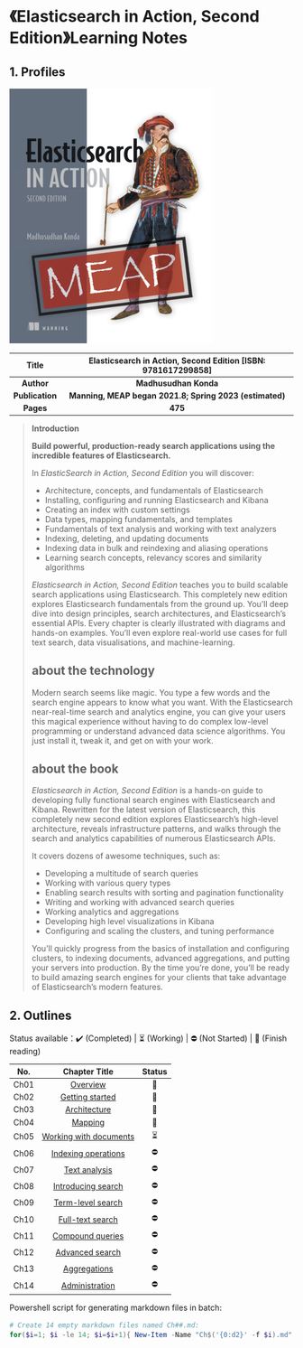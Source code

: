 # 《Elasticsearch in Action, Second Edition》Learning Notes



## 1. Profiles

![Redis 4.x Cookbook](assets/cover.png)

|    **Title**    | **Elasticsearch in Action, Second Edition** [ISBN: 9781617299858] |
| :-------------: | :----------------------------------------------------------: |
|   **Author**    |                    **Madhusudhan Konda**                     |
| **Publication** |  **Manning,   MEAP began 2021.8; Spring 2023 (estimated)**   |
|    **Pages**    |                           **475**                            |

> **Introduction**
>
> **Build powerful, production-ready search applications using the incredible features of Elasticsearch.**
>
> In *ElasticSearch in Action, Second Edition* you will discover:
>
> - Architecture, concepts, and fundamentals of Elasticsearch
> - Installing, configuring and running Elasticsearch and Kibana
> - Creating an index with custom settings
> - Data types, mapping fundamentals, and templates
> - Fundamentals of text analysis and working with text analyzers
> - Indexing, deleting, and updating documents
> - Indexing data in bulk and reindexing and aliasing operations
> - Learning search concepts, relevancy scores and similarity algorithms
>
> 
> *Elasticsearch in Action, Second Edition* teaches you to build scalable search applications using Elasticsearch. This completely new edition explores Elasticsearch fundamentals from the ground up. You’ll deep dive into design principles, search architectures, and Elasticsearch’s essential APIs. Every chapter is clearly illustrated with diagrams and hands-on examples. You’ll even explore real-world use cases for full text search, data visualisations, and machine-learning.
>
> ## about the technology
>
> Modern search seems like magic. You type a few words and the search engine appears to know what you want. With the Elasticsearch near-real-time search and analytics engine, you can give your users this magical experience without having to do complex low-level programming or understand advanced data science algorithms. You just install it, tweak it, and get on with your work.
>
> ## about the book
>
> *Elasticsearch in Action, Second Edition* is a hands-on guide to developing fully functional search engines with Elasticsearch and Kibana. Rewritten for the latest version of Elasticsearch, this completely new second edition explores Elasticsearch’s high-level architecture, reveals infrastructure patterns, and walks through the search and analytics capabilities of numerous Elasticsearch APIs.
>
> It covers dozens of awesome techniques, such as:
>
> 
>
> - Developing a multitude of search queries
> - Working with various query types
> - Enabling search results with sorting and pagination functionality
> - Writing and working with advanced search queries
> - Working analytics and aggregations
> - Developing high level visualizations in Kibana
> - Configuring and scaling the clusters, and tuning performance
>
>
> You’ll quickly progress from the basics of installation and configuring clusters, to indexing documents, advanced aggregations, and putting your servers into production. By the time you’re done, you’ll be ready to build amazing search engines for your clients that take advantage of Elasticsearch’s modern features.



## 2. Outlines

Status available：:heavy_check_mark: (Completed) | :hourglass_flowing_sand: (Working) | :no_entry: (Not Started) | :orange_book: (Finish reading)

| No.  |        Chapter Title        |          Status          |
| :--: | :-------------------------: | :----------------------: |
| Ch01 | [Overview](./Ch01.md) | :orange_book: |
| Ch02 | [Getting started](./Ch02.md) | :orange_book: |
| Ch03 | [Architecture](./Ch03.md) | :orange_book: |
| Ch04 | [Mapping](./Ch04.md) | :orange_book: |
| Ch05 | [Working with documents](./Ch05.md) | :hourglass_flowing_sand: |
| Ch06 | [Indexing operations](./Ch06.md) | :no_entry: |
| Ch07 | [Text analysis](./Ch07.md) | :no_entry: |
| Ch08 | [Introducing search](./Ch08.md) | :no_entry: |
| Ch09 | [Term-level search](./Ch09.md) | :no_entry: |
| Ch10 | [Full-text search](./Ch10.md) | :no_entry: |
| Ch11 | [Compound queries](./Ch11.md) | :no_entry: |
| Ch12 | [Advanced search](./Ch12.md) | :no_entry: |
| Ch13 | [Aggregations](./Ch13.md) | :no_entry: |
| Ch14 | [Administration](./Ch14.md) | :no_entry: |



Powershell script for generating markdown files in batch:

```powershell
# Create 14 empty markdown files named Ch##.md:
for($i=1; $i -le 14; $i=$i+1){ New-Item -Name "Ch$('{0:d2}' -f $i).md"; }
```

 
